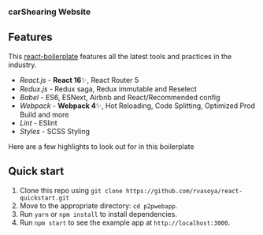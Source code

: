 ### carShearing Website

## Features

This [react-boilerplate](https://github.com/react-boilerplate/react-boilerplate) features all the latest tools and practices in the industry.

- _React.js_ - **React 16**✨, React Router 5
- _Redux.js_ - Redux saga, Redux immutable and Reselect
- _Babel_ - ES6, ESNext, Airbnb and React/Recommended config
- _Webpack_ - **Webpack 4**✨, Hot Reloading, Code Splitting, Optimized Prod Build and more
- _Lint_ - ESlint
- _Styles_ - SCSS Styling

Here are a few highlights to look out for in this boilerplate 

## Quick start

1. Clone this repo using `git clone https://github.com/rvasoya/react-quickstart.git`
2. Move to the appropriate directory: `cd p2pwebapp`.<br />
3. Run `yarn` or `npm install` to install dependencies.<br />
4. Run `npm start` to see the example app at `http://localhost:3000`.
